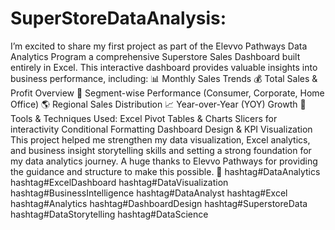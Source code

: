 # SuperStoreDataAnalysis:
I’m excited to share my first project as part of the Elevvo Pathways Data Analytics Program a comprehensive Superstore Sales Dashboard built entirely in Excel.
This interactive dashboard provides valuable insights into business performance, including:
 📊 Monthly Sales Trends
 💰 Total Sales & Profit Overview
 🏢 Segment-wise Performance (Consumer, Corporate, Home Office)
 🌎 Regional Sales Distribution
 📈 Year-over-Year (YOY) Growth
🔧 Tools & Techniques Used:
Excel Pivot Tables & Charts
Slicers for interactivity
Conditional Formatting
Dashboard Design & KPI Visualization
This project helped me strengthen my data visualization, Excel analytics, and business insight storytelling skills and setting a strong foundation for my data analytics journey.
A huge thanks to Elevvo Pathways for providing the guidance and structure to make this possible. 🙌
hashtag#DataAnalytics hashtag#ExcelDashboard hashtag#DataVisualization hashtag#BusinessIntelligence hashtag#DataAnalyst hashtag#Excel hashtag#Analytics hashtag#DashboardDesign hashtag#SuperstoreData hashtag#DataStorytelling hashtag#DataScience

